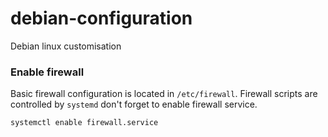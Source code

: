 # debian-configuration
Debian linux customisation

### Enable firewall
Basic firewall configuration is located in `/etc/firewall`. Firewall scripts
are controlled by `systemd` don't forget to enable firewall  service.
```sh
systemctl enable firewall.service
```

